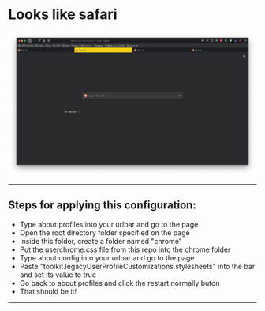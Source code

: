 # Looks like safari 
![Image of Theme](safari-fox.png)

---

## Steps for applying this configuration:

- Type about:profiles into your urlbar and go to the page
- Open the root directory folder specified on the page
- Inside this folder, create a folder named "chrome"
- Put the userchrome.css file from this repo into the chrome folder
- Type about:config into your urlbar and go to the page
- Paste "toolkit.legacyUserProfileCustomizations.stylesheets" into the bar and set its value to true
- Go back to about:profiles and click the restart normally buton
- That should be it!
---

